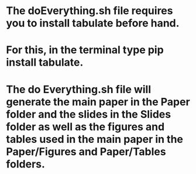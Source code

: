 # The doEverything.sh file requires you to install tabulate before hand. 
# For this, in the terminal type pip install tabulate.

# The do Everything.sh file will generate the main paper in the Paper folder and the slides in the Slides folder as well as the figures and tables used in the main paper in the Paper/Figures and Paper/Tables folders.
